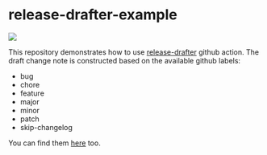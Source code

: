 # release-drafter-example

![](https://media.giphy.com/media/CDZwopbecAbIc/giphy-downsized.gif)

This repository demonstrates how to use [release-drafter](https://github.com/marketplace/actions/release-drafter) github action.
The draft change note is constructed based on the available github labels:

- bug
- chore
- feature
- major
- minor
- patch
- skip-changelog

You can find them [here](https://github.com/joelazar/releaser-example/issues/labels) too.

